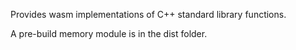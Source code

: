 Provides wasm implementations of C++ standard library functions.

A pre-build memory module is in the dist folder.
